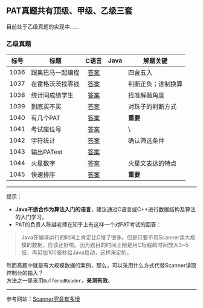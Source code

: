 ## PAT真题共有顶级、甲级、乙级三套

目前处于乙级真题的实现中……

### 乙级真题

| 标号 | 标题 | C语言 | Java | 解题关键 |
| ---- | ---- | :----: | ---- | ---- |
| 1036 | 跟奥巴马一起编程 | [答案](/BasicLevel_C/1036.%20跟奥巴马一起编程.md) | | 四舍五入 |
| 1037 | 在霍格沃茨找零钱 | [答案](/BasicLevel_C/1037.%20在霍格沃茨找零钱.md) | | 判断正负；进制换算 |
| 1038 | 统计同成绩学生 | [答案](/BasicLevel_C/1038.%20统计同成绩学生.md) | | 找准解题角度 |
| 1039 | 到底买不买 | [答案](/BasicLevel_C/1039.%20到底买不买.md) | | 对珠子的判断方式 |
| 1040 | 有几个PAT | [答案](/BasicLevel_C/1040.%20有几个PAT.md) | | **重要** |
| 1041 | 考试座位号 | [答案](/BasicLevel_C/1041.%20考试座位号.md) | | \ |
| 1042 | 字符统计 | [答案](/BasicLevel_C/1042.%20字符统计.md) | | 确认筛选条件 |
| 1043 | 输出PATest | [答案](/BasicLevel_C/1043.%20输出PATest.md) | | |
| 1044 | 火星数字 | [答案](/BasicLevel_C/1044.%20火星数字.md) | | 火星文表达的特点 |
| 1045 | 快速排序 | [答案](/BasicLevel_C/1045.%20快速排序.md) | | **重要** |



---
提示：
- **Java不适合作为算法入门的语言**，建议通过C语言或C++进行数据结构及算法的入门学习。
- PAT的负责人陈越老师在知乎上有这样一个对PAT考试的回答：
>Java在编译运行的时间上肯定比C慢了很多。但是只要不用Scanner读大规模的数据，应该还好啦。因为题目的时间上限是用C标程的时间放大3~5倍，再另加100毫秒给Java启动，这样来定的。

然而真题中就是有大规模数据的案例，那么，可以采用什么方式代替Scanner读取控制台的输入？  
方法之一是采用`BufferedReader`，**亲测有效**。  

---
参考网站：[Scanner究竟有多慢](https://www.cpe.ku.ac.th/~jim/java-io.html)